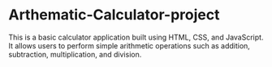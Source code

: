 # Arthematic-Calculator-project
This is a basic calculator application built using HTML, CSS, and JavaScript. It allows users to perform simple arithmetic operations such as addition, subtraction, multiplication, and division.
